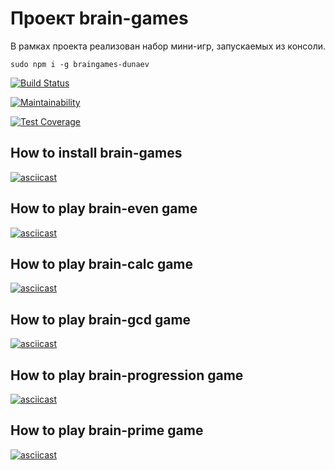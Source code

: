 # Проект brain-games

В рамках проекта реализован набор мини-игр, запускаемых из консоли.

```
sudo npm i -g braingames-dunaev
```

[![Build Status](https://travis-ci.org/theroadislong/project-lvl1-s412.svg?branch=master)](https://travis-ci.org/theroadislong/project-lvl1-s412)

[![Maintainability](https://api.codeclimate.com/v1/badges/270b407fcf0f44e3ce1c/maintainability)](https://codeclimate.com/github/theroadislong/project-lvl1-s412/maintainability)

[![Test Coverage](https://api.codeclimate.com/v1/badges/270b407fcf0f44e3ce1c/test_coverage)](https://codeclimate.com/github/theroadislong/project-lvl1-s412/test_coverage)

## How to install brain-games

[![asciicast](https://asciinema.org/a/rdZhriqaqTg21x68QKaGJPrlA.svg)](https://asciinema.org/a/rdZhriqaqTg21x68QKaGJPrlA)

## How to play brain-even game

[![asciicast](https://asciinema.org/a/lC56q2tRg6sjnEsUIQlxiPHpf.svg)](https://asciinema.org/a/lC56q2tRg6sjnEsUIQlxiPHpf)

## How to play brain-calc game

[![asciicast](https://asciinema.org/a/JBR8YGgJBBgiUQ7OBihaEWnm0.svg)](https://asciinema.org/a/JBR8YGgJBBgiUQ7OBihaEWnm0)

## How to play brain-gcd game

[![asciicast](https://asciinema.org/a/ubliFrY6bo1l5HA1FCwtBtz1T.svg)](https://asciinema.org/a/ubliFrY6bo1l5HA1FCwtBtz1T)

## How to play brain-progression game

[![asciicast](https://asciinema.org/a/80YWZXgxWCuec1W9d6qHv1D64.svg)](https://asciinema.org/a/80YWZXgxWCuec1W9d6qHv1D64)

## How to play brain-prime game

[![asciicast](https://asciinema.org/a/fZr0C25Qa9ti8hNzeokDcRfCc.svg)](https://asciinema.org/a/fZr0C25Qa9ti8hNzeokDcRfCc)
